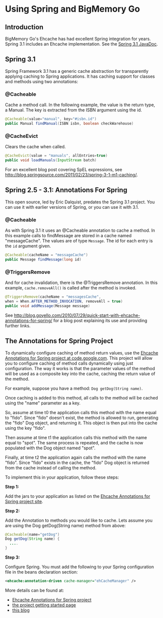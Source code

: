 ---
---
# Using Spring and BigMemory Go

 

## Introduction
BigMemory Go's Ehcache has had excellent Spring integration for years. Spring 3.1 includes an Ehcache implementation. See the [ Spring 3.1 JavaDoc](http://static.springsource.org/spring/docs/3.1.0.M1/javadoc-api/org/springframework/cache/ehcache/package-summary.html).

## Spring 3.1
Spring Framework 3.1 has a generic cache abstraction for transparently applying caching to Spring applications.
It has caching support for classes and methods using two annotations:

### @Cacheable
Cache a method call.
In the following example, the value is the return type, a Manual. The key is extracted from the ISBN argument using the id.

~~~ java
@Cacheable(value="manual", key="#isbn.id")
public Manual findManual(ISBN isbn, boolean checkWarehouse)
~~~

### @CacheEvict
Clears the cache when called.

~~~ java
@CacheEvict(value = "manuals", allEntries=true)
public void loadManuals(InputStream batch)
~~~

For an excellent blog post covering SpEL expressions, see <http://blog.springsource.com/2011/02/23/spring-3-1-m1-caching/>.

## Spring 2.5 - 3.1: Annotations For Spring
This open source, led by Eric Dalquist, predates the Spring 3.1 project. You can use it with earlier versions of Spring, or you
can use it with 3.1.

### @Cacheable
As with Spring 3.1 it uses an @Cacheable annotation to cache a method. In this example calls to findMessage are stored in a cache
named "messageCache". The values are of type `Message`. The id for each entry is the `id` argument given.

~~~ java
@Cacheable(cacheName = "messageCache")
public Message findMessage(long id)
~~~

### @TriggersRemove
And for cache invalidation, there is the @TriggersRemove annotation.
In this example, `cache.removeAll()` is called after the method is invoked.

~~~ java
@TriggersRemove(cacheName = "messagesCache",
when = When.AFTER_METHOD_INVOCATION, removeAll = true)
public void addMessage(Message message)
~~~

See <http://blog.goyello.com/2010/07/29/quick-start-with-ehcache-annotations-for-spring/> for a blog post explaining its use
and providing further links.


## The Annotations for Spring Project

To dynamically configure caching of method return values, use the [Ehcache Annotations for Spring project at code.google.com](http://code.google.com/p/ehcache-spring-annotations/). This project will allow you to configure caching of method calls dynamically using just configuration. The way it works is that the parameter values of the method will be used as a composite key into the cache, caching the return value of the method.

For example, suppose you have a method: `Dog getDog(String name)`.

Once caching is added to this method, all calls to the method will be cached using the "name" parameter as a key.

So, assume at time t0 the application calls this method with the name equal to "fido". Since "fido" doesn't exist, the method is allowed to run, generating the "fido" Dog object, and returning it. This object is then put into the cache using the key "fido".

Then assume at time t1 the application calls this method with the name equal to "spot". The same process is repeated, and the cache is now populated with the Dog object named "spot".

Finally, at time t2 the application again calls the method with the name "fido". Since "fido" exists in the cache, the "fido" Dog object is returned from the cache instead of calling the method.

To implement this in your application, follow these steps:

**Step 1:**

Add the jars to your application as listed on the [Ehcache Annotations for Spring project site](http://code.google.com/p/ehcache-spring-annotations).

**Step 2:**

Add the Annotation to methods you would like to cache. Lets assume you are using the Dog getDog(String name) method from above:

~~~ java
@Cacheable(name="getDog")
Dog getDog(String name) {
  ....
}
~~~

**Step 3:**

Configure Spring. You must add the following to your Spring configuration file in the beans declaration section:

~~~ xml
<ehcache:annotation-driven cache-manager="ehCacheManager" />
~~~

More details can be found at:

* [Ehcache Annotations for Spring project](http://code.google.com/p/ehcache-spring-annotations)
* [the project getting started page](http://code.google.com/p/ehcache-spring-annotations/wiki/UsingCacheable)
* [this blog](http://www.jeviathon.com/2010/04/caching-java-methods-with-spring-3.html)
